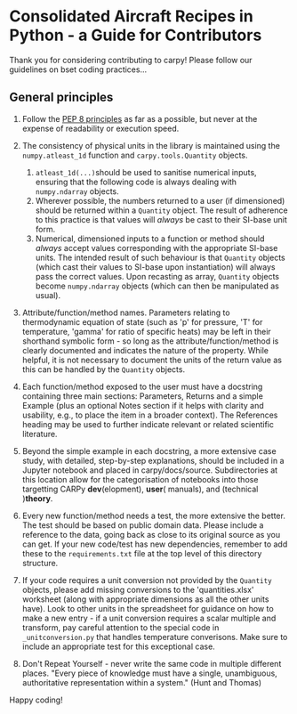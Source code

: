 Consolidated Aircraft Recipes in Python - a Guide for Contributors
=============================================================

Thank you for considering contributing to carpy! Please follow our guidelines on
bset coding practices...

General principles
------------------

1. Follow the [PEP 8 principles](https://www.python.org/dev/peps/pep-0008/) as
   far as a possible, but never at the expense of readability or execution
   speed.

2. The consistency of physical units in the library is maintained using the
   `numpy.atleast_1d` function and `carpy.tools.Quantity` objects.
    1. `atleast_1d(...)`should be used to sanitise numerical inputs, ensuring
       that the following code is always dealing with `numpy.ndarray` objects.
    2. Wherever possible, the numbers returned to a user (if dimensioned) should
       be returned within a `Quantity` object. The result of adherence to this
       practice is that values will *always* be cast to their SI-base unit form.
    3. Numerical, dimensioned inputs to a function or method should *always*
       accept values corresponding with the appropriate SI-base units. The
       intended result of such behaviour is that `Quantity` objects (which cast
       their values to SI-base upon instantiation) will always pass the correct
       values. Upon recasting as array, `Quantity` objects become
       `numpy.ndarray` objects (which can then be manipulated as usual).

3. Attribute/function/method names. Parameters relating to thermodynamic
   equation of state (such as 'p' for pressure, 'T' for temperature, 'gamma' for
   ratio of specific heats) may be left in their shorthand symbolic form - so
   long as the attribute/function/method is clearly documented and indicates the
   nature of the property. While helpful, it is not necessary to document the
   units of the return value as this can be handled by the `Quantity` objects.

4. Each function/method exposed to the user must have a docstring containing
   three main sections: Parameters, Returns and a simple Example (plus an
   optional Notes section if it helps with clarity and usability, e.g., to place
   the item in a broader context). The References heading may be used to further
   indicate relevant or related scientific literature.

5. Beyond the simple example in each docstring, a more extensive case study,
   with detailed, step-by-step explanations, should be included in a Jupyter
   notebook and placed in carpy/docs/source. Subdirectories at this location
   allow for the categorisation of notebooks into those targetting CARPy
   **dev**(elopment), **user**( manuals), and (technical )**theory**.

6. Every new function/method needs a test, the more extensive the better. The
   test should be based on public domain data. Please include a reference to the
   data, going back as close to its original source as you can get. If your new
   code/test has new dependencies, remember to add these to
   the `requirements.txt` file at the top level of this directory structure.

7. If your code requires a unit conversion not provided by the `Quantity`
   objects, please add missing conversions to the 'quantities.xlsx' worksheet
   (along with appropriate dimensions as all the other units have). Look to
   other units in the spreadsheet for guidance on how to make a new entry - if a
   unit conversion requires a scalar multiple and transform, pay careful
   attention to the special code in `_unitconversion.py` that handles temperature
   converisons. Make sure to include an appropriate test for this exceptional
   case.

8. Don't Repeat Yourself - never write the same code in multiple different
   places. "Every piece of knowledge must have a single, unambiguous,
   authoritative representation within a system." (Hunt and Thomas)

Happy coding!
